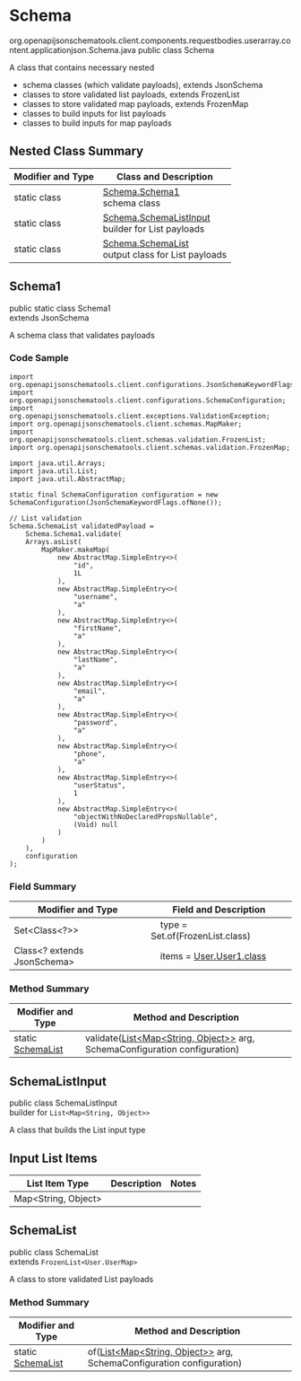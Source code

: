 # Schema
org.openapijsonschematools.client.components.requestbodies.userarray.content.applicationjson.Schema.java
public class Schema

A class that contains necessary nested
- schema classes (which validate payloads), extends JsonSchema
- classes to store validated list payloads, extends FrozenList
- classes to store validated map payloads, extends FrozenMap
- classes to build inputs for list payloads
- classes to build inputs for map payloads

## Nested Class Summary
| Modifier and Type | Class and Description |
| ----------------- | ---------------------- |
| static class | [Schema.Schema1](#schema1)<br> schema class |
| static class | [Schema.SchemaListInput](#schemalistinput)<br> builder for List payloads |
| static class | [Schema.SchemaList](#schemalist)<br> output class for List payloads |

## Schema1
public static class Schema1<br>
extends JsonSchema

A schema class that validates payloads

### Code Sample
```
import org.openapijsonschematools.client.configurations.JsonSchemaKeywordFlags;
import org.openapijsonschematools.client.configurations.SchemaConfiguration;
import org.openapijsonschematools.client.exceptions.ValidationException;
import org.openapijsonschematools.client.schemas.MapMaker;
import org.openapijsonschematools.client.schemas.validation.FrozenList;
import org.openapijsonschematools.client.schemas.validation.FrozenMap;

import java.util.Arrays;
import java.util.List;
import java.util.AbstractMap;

static final SchemaConfiguration configuration = new SchemaConfiguration(JsonSchemaKeywordFlags.ofNone());

// List validation
Schema.SchemaList validatedPayload =
    Schema.Schema1.validate(
    Arrays.asList(
        MapMaker.makeMap(
            new AbstractMap.SimpleEntry<>(
                "id",
                1L
            ),
            new AbstractMap.SimpleEntry<>(
                "username",
                "a"
            ),
            new AbstractMap.SimpleEntry<>(
                "firstName",
                "a"
            ),
            new AbstractMap.SimpleEntry<>(
                "lastName",
                "a"
            ),
            new AbstractMap.SimpleEntry<>(
                "email",
                "a"
            ),
            new AbstractMap.SimpleEntry<>(
                "password",
                "a"
            ),
            new AbstractMap.SimpleEntry<>(
                "phone",
                "a"
            ),
            new AbstractMap.SimpleEntry<>(
                "userStatus",
                1
            ),
            new AbstractMap.SimpleEntry<>(
                "objectWithNoDeclaredPropsNullable",
                (Void) null
            )
        )
    ),
    configuration
);
```

### Field Summary
| Modifier and Type | Field and Description |
| ----------------- | ---------------------- |
| Set<Class<?>> | &nbsp;&nbsp;&nbsp;&nbsp;type = Set.of(FrozenList.class)<br/> |
| Class<? extends JsonSchema> | &nbsp;&nbsp;&nbsp;&nbsp;items = [User.User1.class](../../../../components/schemas/User.md#user1)<br> |

### Method Summary
| Modifier and Type | Method and Description |
| ----------------- | ---------------------- |
| static [SchemaList](#schemalist) | validate([List<Map<String, Object>>](#schemalistinput) arg, SchemaConfiguration configuration) |

## SchemaListInput
public class SchemaListInput<br>
builder for `List<Map<String, Object>>`

A class that builds the List input type

## Input List Items
List Item Type | Description | Notes
-------------------- | ------------- | -------------
Map<String, Object> |  |

## SchemaList
public class SchemaList<br>
extends `FrozenList<User.UserMap>`

A class to store validated List payloads

### Method Summary
| Modifier and Type | Method and Description |
| ----------------- | ---------------------- |
| static [SchemaList](#schemalist) | of([List<Map<String, Object>>](#schemalistinput) arg, SchemaConfiguration configuration) |
